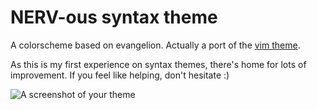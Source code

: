 # NERV-ous syntax theme

A colorscheme based on evangelion. Actually a port of the [vim theme](http://www.vim.org/scripts/script.php?script_id=4764).

As this is my first experience on syntax themes, there's home for lots of improvement.
If you feel like helping, don't hesitate :)

![A screenshot of your theme](https://f.cloud.github.com/assets/69169/2289498/4c3cb0ec-a009-11e3-8dbd-077ee11741e5.gif)
